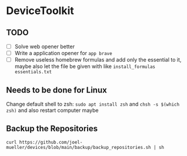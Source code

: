# DeviceToolkit

## TODO

- [ ] Solve web opener better
- [ ] Write a application opener for `app brave`
- [ ] Remove useless homebrew formulas and add only the essential to it, maybe also let the file be given with like `install_formulas essentials.txt`

## Needs to be done for Linux

Change default shell to zsh: `sudo apt install zsh` and  `chsh -s $(which zsh)` and also restart computer maybe

## Backup the Repositories

```shell
curl https://github.com/joel-mueller/devices/blob/main/backup/backup_repositories.sh | sh
```
